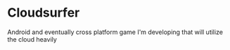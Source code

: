 # Cloudsurfer
Android and eventually cross platform game I'm developing that will utilize the cloud heavily

